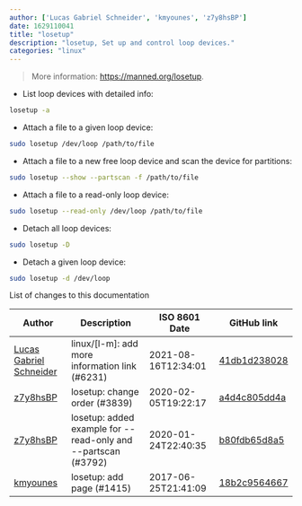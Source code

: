 ```yaml
---
author: ['Lucas Gabriel Schneider', 'kmyounes', 'z7y8hsBP']
date: 1629110041
title: "losetup"
description: "losetup, Set up and control loop devices."
categories: "linux"
---
```

> More information: <https://manned.org/losetup>.

- List loop devices with detailed info:

```bash
losetup -a
```

- Attach a file to a given loop device:

```bash
sudo losetup /dev/loop /path/to/file
```

- Attach a file to a new free loop device and scan the device for partitions:

```bash
sudo losetup --show --partscan -f /path/to/file
```

- Attach a file to a read-only loop device:

```bash
sudo losetup --read-only /dev/loop /path/to/file
```

- Detach all loop devices:

```bash
sudo losetup -D
```

- Detach a given loop device:

```bash
sudo losetup -d /dev/loop
```
List of changes to this documentation


Author | Description | ISO 8601 Date | GitHub link
------|-----|-----|-----
[Lucas Gabriel Schneider](mailto:casdpa@gmail.com) | linux/[l-m]: add more information link (#6231) | 2021-08-16T12:34:01 | [41db1d238028](https://github.com/tldr-pages/tldr/commit/41db1d2380286234a89aaa2131d8e1d1c531b850)
[z7y8hsBP](mailto:51470766+z7y8hsBP@users.noreply.github.com) | losetup: change order (#3839) | 2020-02-05T19:22:17 | [a4d4c805dd4a](https://github.com/tldr-pages/tldr/commit/a4d4c805dd4ac984539c031cc0eec75441831eb0)
[z7y8hsBP](mailto:51470766+z7y8hsBP@users.noreply.github.com) | losetup: added example for --read-only and --partscan (#3792) | 2020-01-24T22:40:35 | [b80fdb65d8a5](https://github.com/tldr-pages/tldr/commit/b80fdb65d8a5fc038fd5813b063de085cf70b700)
[kmyounes](mailto:kmyounes@protonmail.com) | losetup: add page (#1415) | 2017-06-25T21:41:09 | [18b2c9564667](https://github.com/tldr-pages/tldr/commit/18b2c95646672aa39f217ef99fcb97809fdcb2c5)

